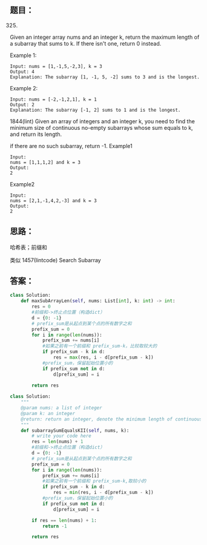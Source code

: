 ## 题目：
325.
Given an integer array nums and an integer k, return the maximum length of a subarray that sums to k. If there isn't one, return 0 instead.

Example 1:
```
Input: nums = [1,-1,5,-2,3], k = 3
Output: 4
Explanation: The subarray [1, -1, 5, -2] sums to 3 and is the longest.
```
Example 2:
```
Input: nums = [-2,-1,2,1], k = 1
Output: 2
Explanation: The subarray [-1, 2] sums to 1 and is the longest.
```

1844(lint)
Given an array of integers and an integer k, you need to find the minimum size of continuous no-empty subarrays whose sum equals to k, and return its length.

if there are no such subarray, return -1.
Example1
```
Input: 
nums = [1,1,1,2] and k = 3
Output: 
2
```
Example2
```
Input: 
nums = [2,1,-1,4,2,-3] and k = 3
Output: 
2
```

## 思路：
哈希表；前缀和

类似 1457(lintcode) Search Subarray




## 答案：
```python
class Solution:
    def maxSubArrayLen(self, nums: List[int], k: int) -> int:
        res = 0
        #前缀和->终止点位置（构造dict）
        d = {0: -1}
        # prefix_sum是从起点到某个点的所有数字之和
        prefix_sum = 0
        for i in range(len(nums)):
            prefix_sum += nums[i]
            #如果之前有一个前缀和 prefix_sum-k，比较取较大的
            if prefix_sum - k in d:
                res = max(res, i - d[prefix_sum - k])
            #prefix_sum，保留起始位置小的
            if prefix_sum not in d:
                d[prefix_sum] = i
        
        return res

```

```python
class Solution:
    """
    @param nums: a list of integer
    @param k: an integer
    @return: return an integer, denote the minimum length of continuous subarrays whose sum equals to k
    """
    def subarraySumEqualsKII(self, nums, k):
        # write your code here
        res = len(nums) + 1
        #前缀和->终止点位置（构造dict）
        d = {0: -1}
        # prefix_sum是从起点到某个点的所有数字之和
        prefix_sum = 0
        for i in range(len(nums)):
            prefix_sum += nums[i]
            #如果之前有一个前缀和 prefix_sum-k,取较小的
            if prefix_sum - k in d:
                res = min(res, i - d[prefix_sum - k])
            #prefix_sum，保留起始位置小的
            if prefix_sum not in d:
                d[prefix_sum] = i

        if res == len(nums) + 1:
            return -1

        return res

```
